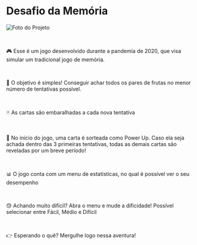 # Desafio da Memória

![Foto do Projeto](https://user-images.githubusercontent.com/66845046/158717946-e8df5f16-0fc3-43e2-8599-68b071aeb401.jpg)

<br>

🎮 Esse é um jogo desenvolvido durante a pandemia de 2020, que visa simular um tradicional jogo de memória.

<br>

🎯 O objetivo é simples! Conseguir achar todos os pares de frutas no menor número de tentativas possível.

<br>

🃏 As cartas são embaralhadas a cada nova tentativa

<br>

🔢 No início do jogo, uma carta é sorteada como Power Up. Caso ela seja achada dentro das 3 primeiras tentativas, todas as demais cartas são reveladas por um breve período!

<br>

📊 O jogo conta com um menu de estatísticas, no qual é possível ver o seu desempenho

<br>

😓 Achando muito difícil? Abra o menu e mude a dificidade! Possível selecionar entre Fácil, Médio e Difícil

<br>

👉 Esperando o quê? Mergulhe logo nessa aventura!
